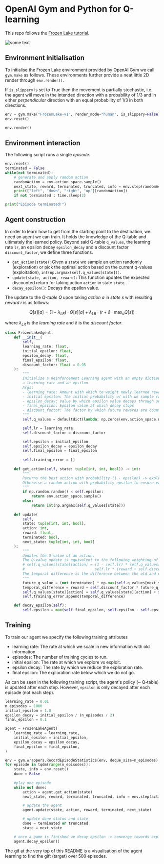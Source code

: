 # OpenAI Gym and Python for Q-learning

This repo follows the [Frozen Lake tutorial](https://www.gymlibrary.dev/environments/toy_text/frozen_lake/).

![some text](./frozenlaketrainingvis.gif)

## Environment initialisation

To initialise the Frozen Lake environment provided by OpenAI Gym we call `gym.make` as follows. These environments further provide a neat little 2D render through `env.render()`.

If `is_slippery` is set to True then the movement is partially stochastic, i.e. the agent will move in the intended direction with a probability of 1/3 and in either *perpendicular* direction with an equal probability of 1/3 in both directions.

```python
env = gym.make("FrozenLake-v1", render_mode="human", is_slippery=False)
env.reset()

env.render()
```

## Environment interaction

The following script runs a single *episode*.

```python
env.reset()
terminated = False
while(not terminated):
    # generate and apply random action
    randomAction = env.action_space.sample()
    next_state, reward, terminated, truncated, info = env.step(randomAction)
    print(["left", "down", "right", "up"][randomAction])
    if not terminated : time.sleep(2)

print("Episode terminated!")
```

## Agent construction

In order to learn how to get from the starting point to the destination, we need an agent we can train. It holds the knowledge of the Q-table and ultimately the learned policy. Beyond said Q-table `q_values`, the learning rate `lr`, an epsilon decay `epsilon_decay` and a discount factor `discount_factor`, we define three functions. 
- `get_action(state)`: Given a `state` we sample an action randomly (exploration) or pick the optimal action based on the current q-values (exploitation), `int(np.argmax(self.q_values[state]))`.
- `update(state, action, reward)`: This function updates the expected discounted return for taking action `action` in state `state`.
- `decay_epsilon()`: Decays the epsilon value.

The update to the *Q-table* $Q$ upon taking *action* $a$ in *state* $s$ with resulting *reward* $r$ is as follows:

$$ Q[s][a] = (1 - \lambda_{LR}) \cdot Q[s][a] +  \lambda_{LR} \cdot (r + \delta \cdot \max_{a} Q[s])$$

where $\lambda_{LR}$ is the *learning rate* and $\delta$ is the *discount factor*.

```python
class FrozenLakeAgent:
    def __init__(
        self,
        learning_rate: float,
        initial_epsilon: float,
        epsilon_decay: float,
        final_epsilon: float,
        discount_factor: float = 0.95
    ):
        """
        Initialize a Reinforcement Learning agent with an empty dictionary of state-action values (q_values),
        a learning rate and an epsilon.
        Args:
        - learning_rate: Amount with which to weight newly learned reward vs old reward (1 - lr)
        - initial epsilon: The initial probability w/ with we sample random action (exploration)
        - epsilon_decay: Value by which epsilon value decays through subtraction
        - final_epsilon: Epsilon value at which decay stops
        - discount_factor: The factor by which future rewards are counted, i.e. expected return on next state (recursive)
        """
        self.q_values = defaultdict(lambda: np.zeros(env.action_space.n))

        self.lr = learning_rate
        self.discount_factor = discount_factor

        self.epsilon = initial_epsilon
        self.epsilon_decay = epsilon_decay
        self.final_epsilon = final_epsilon
        
        self.training_error = []
    
    def get_action(self, state: tuple[int, int, bool]) -> int:
        """
        Returns the best action with probability (1 - epsilon) -> exploitation. 
        Otherwise a random action with probability epsilon to ensure exploration.
        """
        if np.random.random() < self.epsilon:
            return env.action_space.sample()
        else:
            return int(np.argmax(self.q_values[state]))
    
    def update(
        self,
        state: tuple[int, int, bool],
        action: int,
        reward: float,
        terminated: bool,
        next_state: tuple[int, int, bool]
    ):
        """
        Updates the Q-value of an action.
        The Q-value update is equivalent to the following weighting of old and new information by the learning rate:
        # self.q_values[state][action] = (1 - self.lr) * self.q_values[state][action] +
        #                                self.lr * (reward + self.discount_factor * future_q_value)
        The temporal difference is the difference between the old and new value over one (time) step.
        """
        future_q_value = (not terminated) * np.max(self.q_values[next_state]) 
        temporal_difference = reward + self.discount_factor * future_q_value - self.q_values[state][action]
        self.q_values[state][action] = self.q_values[state][action] + self.lr * temporal_difference
        self.training_error.append(temporal_difference)

    def decay_epsilon(self):
        self.epsilon = max(self.final_epsilon, self.epsilon - self.epsilon_decay)
```

## Training

To train our agent we specify the following training attributes

- learning rate: The rate at which we scale in new information with old information.
- episodes: The number of training cycles to run.
- initial epsilon: The rate at which we explore vs exploit.
- epsilon decay: The rate by which we reduce the exploration rate.
- final epsilon: The exploration rate below which we do not go.

As can be seen in the following training script, the agent's policy (~ Q-table) is updated after each step. However, `epsilon` is only decayed after each episode (not each step).

```python
learning_rate = 0.01
n_episodes = 1000
initial_epsilon = 1.0
epsilon_decay = initial_epsilon / (n_episodes / 2)
final_epsilon = 0.1

agent = FrozenLakeAgent(
    learning_rate = learning_rate,
    initial_epsilon = initial_epsilon,
    epsilon_decay = epsilon_decay,
    final_epsilon = final_epsilon,
)

env = gym.wrappers.RecordEpisodeStatistics(env, deque_size=n_episodes)
for episode in tqdm(range(n_episodes)):
    state, info = env.reset()
    done = False
    
    #play one episode
    while not done:
        action = agent.get_action(state)
        next_state, reward, terminated, truncated, info = env.step(action)

        # update the agent
        agent.update(state, action, reward, terminated, next_state)

        # update done status and state
        done = terminated or truncated
        state = next_state

    # once a game is finished we decay epsilon -> converge towards exploitation
    agent.decay_epsilon()
```
The [gif](#-openai-gym-and-python-for-q-learning) at the very top of this README is a visualisation of the agent learning to find the gift (target) over 500 episodes. 

